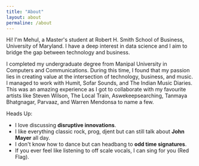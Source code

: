 ```yaml
---
title: "About"
layout: about
permaline: /about
---
```


Hi! I'm Mehul, a Master's student at Robert H. Smith School of Business, University of Maryland. I have a deep interest in data science and I aim to bridge the gap between technology and business. 

I completed my undergraduate degree from Manipal University in Computers and Communications. During this time, I found that my passion lies in creating value at the intersection of technology, business, and music. I managed to work with Humit, Sofar Sounds, and The Indian Music Diaries. This was an amazing experience as I got to collaborate with my favourite artists like Steven Wilson, The Local Train, Aswekeepsearching, Tanmaya Bhatgnagar, Parvaaz, and Warren Mendonsa to name a few. 

Heads Up:
- I love discussing __disruptive innovations__.
- I like everything classic rock, prog, djent but can still talk about __John Mayer__ all day.
- I don't know how to dance but can headbang to __odd time signatures__.
- If you ever feel like listening to off scale vocals, I can sing for you (Red Flag).

